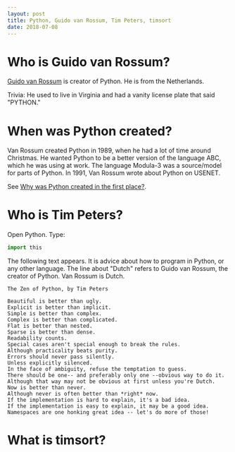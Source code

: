 ```yaml
---
layout: post
title: Python, Guido van Rossum, Tim Peters, timsort
date: 2018-07-08
---
```


# Who is Guido van Rossum?

[Guido van Rossum](https://gvanrossum.github.io) is creator of Python. He is from the Netherlands.

Trivia: He used to live in Virginia and had a vanity license plate that said "PYTHON."

# When was Python created?

Van Rossum created Python in 1989, when he had a lot of time around Christmas. He wanted Python to be a better version of the language ABC, which he was using at work. The language Modula-3 was a source/model for parts of Python. In 1991, Van Rossum wrote about Python on USENET.

See [Why was Python created in the first place?](https://docs.python.org/3/faq/general.html#id7).

# Who is Tim Peters?

Open Python. Type:

```python
import this
```

The following text appears. It is advice about how to program in Python, or any other language. The line about "Dutch" refers to Guido van Rossum, the creator of Python. Van Rossum is Dutch.

```
The Zen of Python, by Tim Peters

Beautiful is better than ugly.
Explicit is better than implicit.
Simple is better than complex.
Complex is better than complicated.
Flat is better than nested.
Sparse is better than dense.
Readability counts.
Special cases aren't special enough to break the rules.
Although practicality beats purity.
Errors should never pass silently.
Unless explicitly silenced.
In the face of ambiguity, refuse the temptation to guess.
There should be one-- and preferably only one --obvious way to do it.
Although that way may not be obvious at first unless you're Dutch.
Now is better than never.
Although never is often better than *right* now.
If the implementation is hard to explain, it's a bad idea.
If the implementation is easy to explain, it may be a good idea.
Namespaces are one honking great idea -- let's do more of those!
```

# What is timsort?
